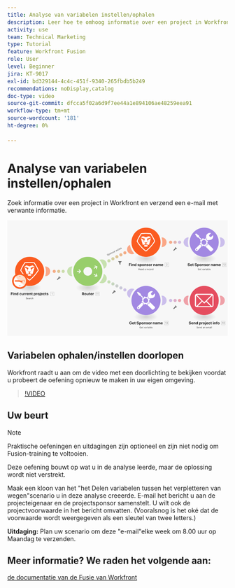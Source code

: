 ```yaml
---
title: Analyse van variabelen instellen/ophalen
description: Leer hoe te omhoog informatie over een project in Workfront te zoeken en een e-mail met verwante informatie in  [!DNL Adobe Workfront Fusion] te verzenden.
activity: use
team: Technical Marketing
type: Tutorial
feature: Workfront Fusion
role: User
level: Beginner
jira: KT-9017
exl-id: bd329144-4c4c-451f-9340-265fbdb5b249
recommendations: noDisplay,catalog
doc-type: video
source-git-commit: dfcca5f02a6d9f7ee44a1e894106ae48259eea91
workflow-type: tm+mt
source-wordcount: '181'
ht-degree: 0%

---
```


# Analyse van variabelen instellen/ophalen

Zoek informatie over een project in Workfront en verzend een e-mail met verwante informatie.

![ een beeld van het scenario van de Fusie ](assets/universal-connectors-and-routing-8.png)

## Variabelen ophalen/instellen doorlopen

Workfront raadt u aan om de video met een doorlichting te bekijken voordat u probeert de oefening opnieuw te maken in uw eigen omgeving.

>[!VIDEO](https://video.tv.adobe.com/v/335276/?quality=12&learn=on&enablevpops)


## Uw beurt

>[!NOTE]
>
>Praktische oefeningen en uitdagingen zijn optioneel en zijn niet nodig om Fusion-training te voltooien.

Deze oefening bouwt op wat u in de analyse leerde, maar de oplossing wordt niet verstrekt.

Maak een kloon van het &quot;het Delen variabelen tussen het verpletteren van wegen&quot;scenario u in deze analyse creeerde. E-mail het bericht u aan de projecteigenaar en de projectsponsor samenstelt. U wilt ook de projectvoorwaarde in het bericht omvatten. (Vooralsnog is het oké dat de voorwaarde wordt weergegeven als een sleutel van twee letters.)

**Uitdaging:** Plan uw scenario om deze &quot;e-mail&quot;elke week om 8.00 uur op Maandag te verzenden.

## Meer informatie? We raden het volgende aan:

[ de documentatie van de Fusie van Workfront ](https://experienceleague.adobe.com/nl/docs/workfront-fusion/using/get-started-with-fusion/understand-workfront-fusion/workfront-fusion-overview)
